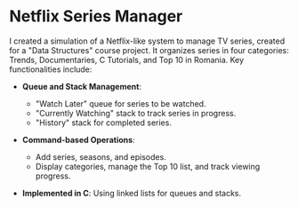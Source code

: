 # Netflix Series Manager

I created a simulation of a Netflix-like system to manage TV series, created for a "Data Structures" course project. It organizes series in four categories: Trends, Documentaries, C Tutorials, and Top 10 in Romania. Key functionalities include:

- **Queue and Stack Management**:  
  - "Watch Later" queue for series to be watched.  
  - "Currently Watching" stack to track series in progress.  
  - "History" stack for completed series.

- **Command-based Operations**:  
  - Add series, seasons, and episodes.  
  - Display categories, manage the Top 10 list, and track viewing progress.

- **Implemented in C**: Using linked lists for queues and stacks.
